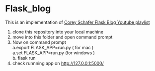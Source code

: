 # Flask_blog
This is an implementation of <a href="https://youtu.be/MwZwr5Tvyxo">Corey Schafer Flask Blog Youtube playlist</a>
  1. clone this repository into your local machine
  2. move into this folder and open command prompt
  3. Now on command prompt<br>
     a.export FLASK_APP=run.py ( for mac )<br>
     a.set FLASK_APP=run.py (for windows )<br>
     b. flask run
  4. check runnning app on <a>http://127.0.0.1:5000/</a>
     
  
